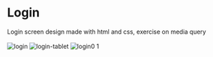 # Login
 Login screen design made with html and css, exercise on media query
<br> <br> 
![login](https://user-images.githubusercontent.com/125049474/227649003-a04a4de6-5081-4a63-bc44-cd6b15097643.png)
![login-tablet](https://user-images.githubusercontent.com/125049474/227651443-6e4695bd-a8d3-4a17-b004-8a51f0f105e8.png)
![login0 1](https://user-images.githubusercontent.com/125049474/227649703-58673cec-9046-45c2-bc10-56f9ad483ced.png)
